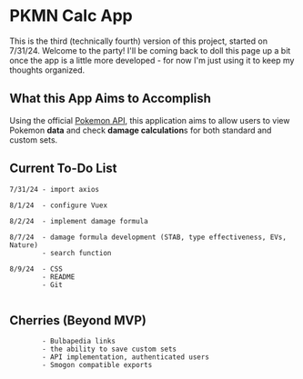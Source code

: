 # PKMN Calc App

This is the third (technically fourth) version of this project, started on 7/31/24. Welcome to the party! I'll be coming back to doll this page up a bit once the app is a little more developed - for now I'm just using it to keep my thoughts organized.

## What this App Aims to Accomplish

Using the official [Pokemon API](https://pokeapi.co/), this application aims to allow users to view Pokemon **data** and check **damage calculation**s for both standard and custom sets.

## Current To-Do List

```
7/31/24 - import axios

8/1/24  - configure Vuex

8/2/24  - implement damage formula

8/7/24  - damage formula development (STAB, type effectiveness, EVs, Nature)
        - search function

8/9/24  - CSS
        - README
        - Git
        
```

## Cherries (Beyond MVP)

```
        - Bulbapedia links
        - the ability to save custom sets
        - API implementation, authenticated users
        - Smogon compatible exports
```
